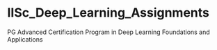 # IISc_Deep_Learning_Assignments
PG Advanced Certification Program in Deep Learning Foundations and Applications
